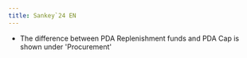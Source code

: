 ```yaml
---
title: Sankey`24 EN
---
```

- The difference between PDA Replenishment funds and PDA Cap is shown under 'Procurement'